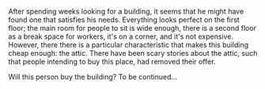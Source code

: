 After spending weeks looking for a building, it seems that he might have found one that satisfies his needs.
Everything looks perfect on the first floor; the main room for people to sit is wide enough, there is a second floor as a break space for workers, it's on a corner, and it's not expensive.
However, there there is a particular characteristic that makes this building cheap enough: the attic. There have been scary stories about the attic, such that people intending to buy this place, had removed their offer. 

Will this person buy the building?
To be continued...